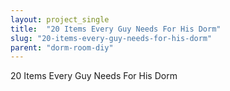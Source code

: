 ```yaml
---
layout: project_single
title:  "20 Items Every Guy Needs For His Dorm"
slug: "20-items-every-guy-needs-for-his-dorm"
parent: "dorm-room-diy"
---
```

20 Items Every Guy Needs For His Dorm